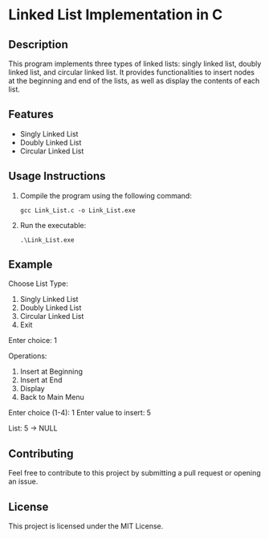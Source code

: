 # Linked List Implementation in C

## Description
This program implements three types of linked lists: singly linked list, doubly linked list, and circular linked list. It provides functionalities to insert nodes at the beginning and end of the lists, as well as display the contents of each list.

## Features
- Singly Linked List
- Doubly Linked List
- Circular Linked List

## Usage Instructions
1. Compile the program using the following command:
   ```
   gcc Link_List.c -o Link_List.exe
   ```
2. Run the executable:
   ```
   .\Link_List.exe
   ```

## Example
Choose List Type:
1. Singly Linked List
2. Doubly Linked List
3. Circular Linked List
4. Exit

Enter choice: 1

Operations:
1. Insert at Beginning
2. Insert at End
3. Display
4. Back to Main Menu

Enter choice (1-4): 1
Enter value to insert: 5

List: 5 -> NULL

## Contributing
Feel free to contribute to this project by submitting a pull request or opening an issue.

## License
This project is licensed under the MIT License.
